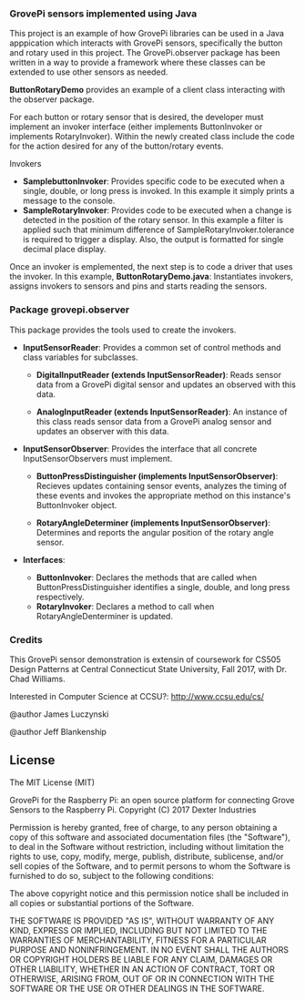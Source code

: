 

### GrovePi sensors implemented using Java

This project is an example of how GrovePi libraries can be used in a Java apppication which interacts with GrovePi sensors, specifically the button and rotary used in this project.  The GrovePi.observer package has been written in a way to provide a framework where these classes can be extended to use other sensors as needed.

**ButtonRotaryDemo** provides an example of a client class interacting with the observer package.  

For each button or rotary sensor that is desired,  the developer must implement an invoker interface (either implements ButtonInvoker or implements RotaryInvoker).  Within the newly created class include the code for the action desired for any of the button/rotary events.

Invokers
 * **SamplebuttonInvoker**: Provides specific code to be executed when a single, double, or long press is invoked.  In this example it simply prints a message to the console.
 * **SampleRotaryInvoker**: Provides code to be executed when a change is detected in the position of the rotary sensor.  In this example a filter is applied such that minimum difference of SampleRotaryInvoker.tolerance is required to trigger a display.  Also, the output is formatted for single decimal place display.

Once an invoker is emplemented, the next step is to code a driver that uses the invoker.  In this example, 
**ButtonRotaryDemo.java**: Instantiates invokers, assigns invokers to sensors and pins and starts reading the sensors. 






### Package grovepi.observer

This package provides the tools used to create the invokers.  
* **InputSensorReader**: Provides a common set of control methods and class variables for subclasses.

  * **DigitalInputReader (extends InputSensorReader)**: Reads sensor data from a GrovePi digital sensor and updates an observed with this data.

  * **AnalogInputReader (extends InputSensorReader)**:  An instance of this class reads sensor data from a GrovePi analog sensor and updates an observer with this data.

* **InputSensorObserver**: Provides the interface that all concrete InputSensorObservers must implement.

  * **ButtonPressDistinguisher (implements InputSensorObserver)**: Recieves updates containing sensor events, analyzes the timing of these events and invokes the appropriate method on this instance's ButtonInvoker object.

  * **RotaryAngleDeterminer (implements InputSensorObserver)**: Determines and reports the angular position of the rotary angle sensor.  
* **Interfaces**:
  * **ButtonInvoker**: Declares the methods that are called when ButtonPressDistinguisher identifies a single, double, and long press respectively.
  * **RotaryInvoker**: Declares a method to call when RotaryAngleDenterminer is updated.


### Credits

This GrovePi sensor demonstration is extensin of coursework for CS505 Design Patterns at Central Connecticut State University,
Fall 2017, with Dr. Chad Williams.

Interested in Computer Science at CCSU?:  http://www.ccsu.edu/cs/

@author James Luczynski

@author Jeff Blankenship

## License

The MIT License (MIT)

GrovePi for the Raspberry Pi: an open source platform for connecting Grove Sensors to the Raspberry Pi.
Copyright (C) 2017  Dexter Industries

Permission is hereby granted, free of charge, to any person obtaining a copy
of this software and associated documentation files (the "Software"), to deal
in the Software without restriction, including without limitation the rights
to use, copy, modify, merge, publish, distribute, sublicense, and/or sell
copies of the Software, and to permit persons to whom the Software is
furnished to do so, subject to the following conditions:

The above copyright notice and this permission notice shall be included in
all copies or substantial portions of the Software.

THE SOFTWARE IS PROVIDED "AS IS", WITHOUT WARRANTY OF ANY KIND, EXPRESS OR
IMPLIED, INCLUDING BUT NOT LIMITED TO THE WARRANTIES OF MERCHANTABILITY,
FITNESS FOR A PARTICULAR PURPOSE AND NONINFRINGEMENT. IN NO EVENT SHALL THE
AUTHORS OR COPYRIGHT HOLDERS BE LIABLE FOR ANY CLAIM, DAMAGES OR OTHER
LIABILITY, WHETHER IN AN ACTION OF CONTRACT, TORT OR OTHERWISE, ARISING FROM,
OUT OF OR IN CONNECTION WITH THE SOFTWARE OR THE USE OR OTHER DEALINGS IN
THE SOFTWARE.
